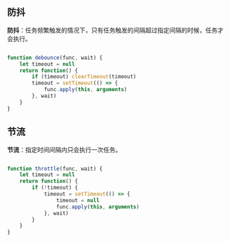 ## 防抖

**防抖**：任务频繁触发的情况下，只有任务触发的间隔超过指定间隔的时候，任务才会执行。

```js

function debounce(func, wait) {
    let timeout = null
    return function() {
        if (timeout) clearTimeout(timeout)
        timeout = setTimeout(() => {
            func.apply(this, arguments)
        }, wait)
    }
}

```

## 节流

**节流**：指定时间间隔内只会执行一次任务。

```js

function throttle(func, wait) {
    let timeout = null
    return function() {
        if (!timeout) {
            timeout = setTimeout(() => {
                timeout = null
                func.apply(this, arguments)
            }, wait)
        }
    }
}

```